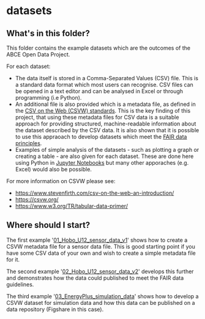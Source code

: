 # datasets

## What's in this folder?

This folder contains the example datasets which are the outcomes of the ABCE Open Data Project.

For each dataset:

- The data itself is stored in a Comma-Separated Values (CSV) file. This is a standard data format which most users can recognise. CSV files can be opened in a text editor and can be analysed in Excel or through programming (i.e Python).
- An additional file is also provided which is a metadata file, as defined in the [CSV on the Web (CSVW) standards](https://www.w3.org/TR/tabular-data-primer/). This is the key finding of this project, that using these metadata files for CSV data is a suitable approach for providing structured, machine-readable information about the dataset described by the CSV data. It is also shown that it is possible to use this appraoach to develop datasets which meet the [FAIR data principles](https://www.go-fair.org/fair-principles/).
- Examples of simple analysis of the datasets - such as plotting a graph or creating a table - are also given for each dataset. These are done here using Python in [Jupyter Notebooks](https://jupyter.org/) but many other apporaches (e.g. Excel) would also be possible.

For more information on CSVW please see:
- https://www.stevenfirth.com/csv-on-the-web-an-introduction/
- https://csvw.org/
- https://www.w3.org/TR/tabular-data-primer/

## Where should I start?

The first example '[01_Hobo_U12_sensor_data_v1](https://github.com/building-energy/ABCE_Open_Data_Project/tree/main/datasets/01_Hobo_U12_sensor_data_v1)' shows how to create a CSVW metadata file for a sensor data file. This is good starting point if you have some CSV data of your own and wish to create a simple metadata file for it.

The second example '[02_Hobo_U12_sensor_data_v2](https://github.com/building-energy/ABCE_Open_Data_Project/tree/main/datasets/02_Hobo_U12_sensor_data_v2)' develops this further and demonstrates how the data could published to meet the FAIR data guidelines. 

The third example '[03_EnergyPlus_simulation_data](https://github.com/building-energy/ABCE_Open_Data_Project/tree/main/datasets/03_EnergyPlus_simulation_data)' shows how to develop a CSVW dataset for simulation data and how this data can be published on a data repository (Figshare in this case).



